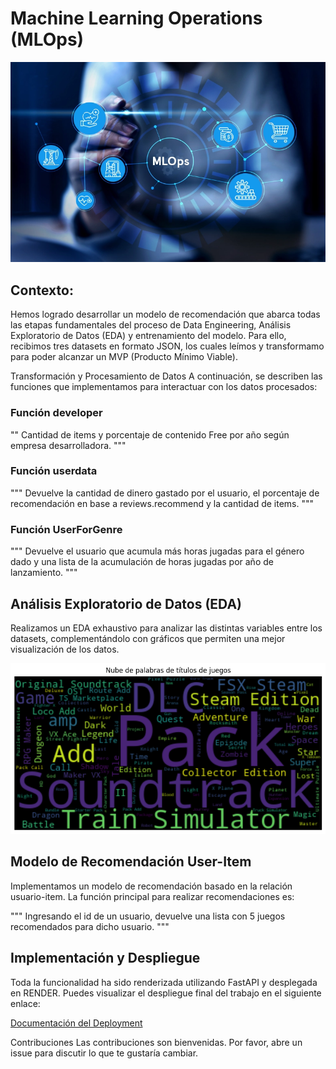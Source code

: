 # Machine Learning Operations (MLOps)

![MLOps](1704994327715.png)


## Contexto:
Hemos logrado desarrollar un modelo de recomendación que abarca todas las etapas fundamentales del proceso de Data Engineering, Análisis Exploratorio de Datos (EDA) y entrenamiento del modelo. Para ello, recibimos tres datasets en formato JSON, los cuales leímos y transformamo para poder alcanzar un MVP (Producto Mínimo Viable).

Transformación y Procesamiento de Datos
A continuación, se describen las funciones que implementamos para interactuar con los datos procesados:

### Función developer

""
    Cantidad de items y porcentaje de contenido Free por año según empresa desarrolladora.
    """
### Función userdata

"""
    Devuelve la cantidad de dinero gastado por el usuario, el porcentaje de recomendación 
    en base a reviews.recommend y la cantidad de items.
    """

### Función UserForGenre

"""
    Devuelve el usuario que acumula más horas jugadas para el género dado y una lista de 
    la acumulación de horas jugadas por año de lanzamiento.
    """

 ## Análisis Exploratorio de Datos (EDA)
Realizamos un EDA exhaustivo para analizar las distintas variables entre los datasets, complementándolo con gráficos que permiten una mejor visualización de los datos.

![Nube de palabras](nube%20de%20palabras.png)

## Modelo de Recomendación User-Item
Implementamos un modelo de recomendación basado en la relación usuario-item. La función principal para realizar recomendaciones es:

   """
    Ingresando el id de un usuario, devuelve una lista con 5 juegos recomendados para dicho usuario.
    """

## Implementación y Despliegue
Toda la funcionalidad ha sido renderizada utilizando FastAPI y desplegada en RENDER. Puedes visualizar el despliegue final del trabajo en el siguiente enlace:

[Documentación del Deployment](https://ml-1-icy1.onrender.com/docs#/default/user_for_genre_userforgenre_get)

Contribuciones
Las contribuciones son bienvenidas. Por favor, abre un issue para discutir lo que te gustaría cambiar.
